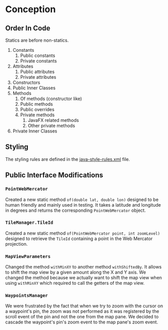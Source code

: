 # Conception

## Order In Code

Statics are before non-statics.

1. Constants
   1. Public constants
   2. Private constants
2. Attributes
    1. Public attributes
    2. Private attributes
3. Constructors
4. Public Inner Classes
5. Methods
   1. Of methods (constructor like)
   2. Public methods
   3. Public overrides
   4. Private methods
      1. JavaFX related methods
      2. Other private methods
6. Private Inner Classes

## Styling

The styling rules are defined in the [java-style-rules.xml](java-style-rules.xml) file.

## Public Interface Modifications

### `PointWebMercator`

Created a new static method `of(double lat, double lon)` designed to be human friendly and mainly used in testing.
It takes a latitude and longitude in degrees and returns the corresponding `PointWebMercator` object.

### `TileManager.TileId`

Created a new static method `of(PointWebMercator point, int zoomLevel)` designed to retrieve the `TileId` containing a point in the Web Mercator projection.

### `MapViewParameters`

Changed the method `withMinXY` to another method `withShiftedBy`.
It allows to shift the map view by a given amount along the X and Y axis.
We changed the method because we actually want to shift the map view when using `withMinXY` which required to call the getters of the map view.

### `WaypointsManager`

We were frustrated by the fact that when we try to zoom with the cursor on a waypoint's pin, the zoom was not performed as it was registered by the scroll event of the pin and not the one from the map pane.
We decided to cascade the waypoint's pin's zoom event to the map pane's zoom event.
